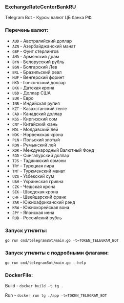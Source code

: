 ### ExchangeRateCenterBankRU
Telegram Bot - Курсы валют ЦБ банка РФ.

### Перечень валют:
- `AUD` - Австралийский доллар
- `AZN` - Азербайджанский манат
- `GBP` - Фунт стерлингов
- `AMD` - Армянский драм
- `BYN` - Белорусский рубль
- `BGN` - Болгарский Лев
- `BRL` - Бразильский реал
- `HUF` - Венгерский форинт
- `HKD` - Гонконгский доллар
- `DKK` - Датская крона
- `USD` - Доллар США
- `EUR` - Евро
- `INR` - Индийская рупия
- `KZT` - Казахстанский тенге
- `CAD` - Канадский доллар
- `KGS` - Киргизский сом
- `CNY` - Китайский юань
- `MDL` - Молдавский лей
- `NOK` - Норвежская крона
- `PLN` - Польский злотый
- `RON` - Румынский лей
- `XDR` - Международный Валютный Фонд
- `SGD` - Сингапурский доллар
- `TJS` - Таджикский сомони
- `TRY` - Турецкая лира
- `TMT` - Туркменский манат
- `UZS` - Узбекский сум
- `UAH` - Украинская гривна
- `CZK` - Чешская крона
- `SEK` - Шведская крона
- `CHF` - Швейцарский франк
- `ZAR` - Южноафриканский рэнд
- `KRW` - Южнокорейская вона
- `JPY` - Японская иена
- `RUB` - Российский рубль

### Запуск утилиты:
`go run cmd/telegramBot/main.go -t=TOKEN_TELEGRAM_BOT`

### Запуск утилиты c подробными флагами:
`go run cmd/telegramBot/main.go --help`

### DockerFile:
Build - `docker build -t tg .`

Run -   `docker run tg ./app -t=TOKEN_TELEGRAM_BOT`


